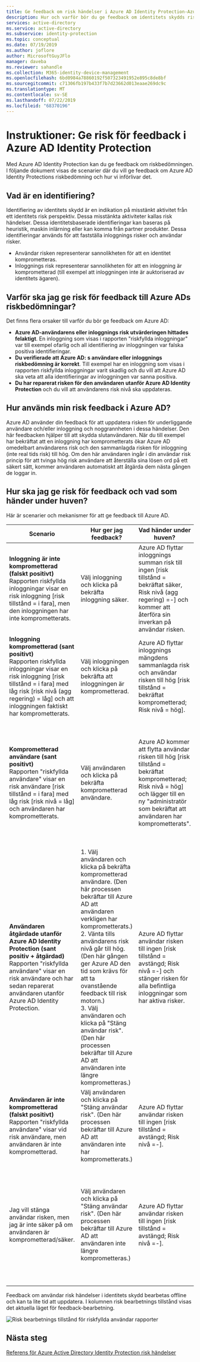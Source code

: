 ```yaml
---
title: Ge feedback om risk händelser i Azure AD Identity Protection-Azure Active Directory
description: Hur och varför bör du ge feedback om identitets skydds risk händelser.
services: active-directory
ms.service: active-directory
ms.subservice: identity-protection
ms.topic: conceptual
ms.date: 07/19/2019
ms.author: joflore
author: MicrosoftGuyJFlo
manager: daveba
ms.reviewer: sahandle
ms.collection: M365-identity-device-management
ms.openlocfilehash: 6bd0984a78860192f507323491952e895c8de8bf
ms.sourcegitcommit: c71306fb197b433f7b7d23662d013eaae269dc9c
ms.translationtype: MT
ms.contentlocale: sv-SE
ms.lasthandoff: 07/22/2019
ms.locfileid: "68370196"
---
```

# <a name="how-to-give-risk-feedback-in-azure-ad-identity-protection"></a>Instruktioner: Ge risk för feedback i Azure AD Identity Protection

Med Azure AD Identity Protection kan du ge feedback om riskbedömningen. I följande dokument visas de scenarier där du vill ge feedback om Azure AD Identity Protections riskbedömning och hur vi införlivar det.

## <a name="what-is-a-detection"></a>Vad är en identifiering?

Identifiering av identitets skydd är en indikation på misstänkt aktivitet från ett identitets risk perspektiv. Dessa misstänkta aktiviteter kallas risk händelser. Dessa identitetsbaserade identifieringar kan baseras på heuristik, maskin inlärning eller kan komma från partner produkter. Dessa identifieringar används för att fastställa inloggnings risker och användar risker.

* Användar risken representerar sannolikheten för att en identitet komprometteras.
* Inloggnings risk representerar sannolikheten för att en inloggning är komprometterad (till exempel att inloggningen inte är auktoriserad av identitets ägaren).

## <a name="why-should-i-give-risk-feedback-to-azure-ads-risk-assessments"></a>Varför ska jag ge risk för feedback till Azure ADs riskbedömningar? 

Det finns flera orsaker till varför du bör ge feedback om Azure AD:

- **Azure AD-användarens eller inloggnings risk utvärderingen hittades felaktigt**. En inloggning som visas i rapporten "riskfyllda inloggningar" var till exempel ofarlig och all identifiering av inloggningen var falska positiva identifieringar.
- **Du verifierade att Azure AD: s användare eller inloggnings riskbedömning är korrekt**. Till exempel har en inloggning som visas i rapporten riskfyllda inloggningar varit skadlig och du vill att Azure AD ska veta att alla identifieringar av inloggningen var sanna positiva.
- **Du har reparerat risken för den användaren utanför Azure AD Identity Protection** och du vill att användarens risk nivå ska uppdateras.

## <a name="how-does-azure-ad-use-my-risk-feedback"></a>Hur används min risk feedback i Azure AD?

Azure AD använder din feedback för att uppdatera risken för underliggande användare och/eller inloggning och noggrannheten i dessa händelser. Den här feedbacken hjälper till att skydda slutanvändaren. När du till exempel har bekräftat att en inloggning har komprometterats ökar Azure AD omedelbart användarens risk och den sammanlagda risken för inloggning (inte real tids risk) till hög. Om den här användaren ingår i din användar risk princip för att tvinga hög risk användare att återställa sina lösen ord på ett säkert sätt, kommer användaren automatiskt att åtgärda dem nästa gången de loggar in.

## <a name="how-should-i-give-risk-feedback-and-what-happens-under-the-hood"></a>Hur ska jag ge risk för feedback och vad som händer under huven?

Här är scenarier och mekanismer för att ge feedback till Azure AD.

| Scenario | Hur ger jag feedback? | Vad händer under huven? | Anteckningar |
| --- | --- | --- | --- |
| **Inloggning är inte komprometterad (falskt positivt)** <br> Rapporten riskfyllda inloggningar visar en risk inloggning [risk tillstånd = i fara], men den inloggningen har inte komprometterats. | Välj inloggning och klicka på bekräfta inloggning säker. | Azure AD flyttar inloggnings summan risk till ingen [risk tillstånd = bekräftat säker, Risk nivå (agg regering) =-] och kommer att återföra sin inverkan på användar risken. | För närvarande är alternativet "bekräfta inloggning säker" endast tillgängligt i rapporten om riskfyllda inloggningar. |
| **Inloggning komprometterad (sant positivt)** <br> Rapporten riskfyllda inloggningar visar en risk inloggning [risk tillstånd = i fara] med låg risk [risk nivå (agg regering) = låg] och att inloggningen faktiskt har komprometterats. | Välj inloggningen och klicka på bekräfta att inloggningen är komprometterad. | Azure AD flyttar inloggnings mängdens sammanlagda risk och användar risken till hög [risk tillstånd = bekräftat komprometterad; Risk nivå = hög]. | För närvarande finns inte alternativet bekräfta att inloggningen är komprometterat i rapporten om riskfyllda inloggningar. |
| **Komprometterad användare (sant positivt)** <br> Rapporten "riskfyllda användare" visar en risk användare [risk tillstånd = i fara] med låg risk [risk nivå = låg] och användaren har komprometterats. | Välj användaren och klicka på bekräfta komprometterad användare. | Azure AD kommer att flytta användar risken till hög [risk tillstånd = bekräftat komprometterad; Risk nivå = hög] och lägger till en ny "administratör som bekräftat att användaren har komprometterats". | Alternativet bekräfta användare som är komprometterat är för närvarande endast tillgängligt i rapporten riskfyllda användare. <br> Identifierings administratören bekräftade att användaren är komprometterad visas på fliken risk händelser som inte är länkade till en inloggning i rapporten riskbaserade användare. |
| **Användaren åtgärdade utanför Azure AD Identity Protection (sant positiv + åtgärdad)** <br> Rapporten "riskfyllda användare" visar en risk användare och har sedan reparerat användaren utanför Azure AD Identity Protection. | 1. Välj användaren och klicka på bekräfta komprometterad användare. (Den här processen bekräftar till Azure AD att användaren verkligen har komprometterats.) <br> 2. Vänta tills användarens risk nivå går till hög. (Den här gången ger Azure AD den tid som krävs för att ta ovanstående feedback till risk motorn.) <br> 3. Välj användaren och klicka på "Stäng användar risk". (Den här processen bekräftar till Azure AD att användaren inte längre komprometteras.) |  Azure AD flyttar användar risken till ingen [risk tillstånd = avstängd; Risk nivå =-] och stänger risken för alla befintliga inloggningar som har aktiva risker. | Om du klickar på "ignorera användar risk" stängs all risk för användaren och tidigare inloggningar. Det går inte att ångra den här åtgärden. |
| **Användaren är inte komprometterad (falskt positivt)** <br> Rapporten "riskfyllda användare" visar vid risk användare, men användaren är inte komprometterad. | Välj användaren och klicka på "Stäng användar risk". (Den här processen bekräftar till Azure AD att användaren inte har komprometterats.) | Azure AD flyttar användar risken till ingen [risk tillstånd = avstängd; Risk nivå =-]. | Om du klickar på "ignorera användar risk" stängs all risk för användaren och tidigare inloggningar. Det går inte att ångra den här åtgärden. |
| Jag vill stänga användar risken, men jag är inte säker på om användaren är komprometterad/säker. | Välj användaren och klicka på "Stäng användar risk". (Den här processen bekräftar till Azure AD att användaren inte längre komprometteras.) | Azure AD flyttar användar risken till ingen [risk tillstånd = avstängd; Risk nivå =-]. | Om du klickar på "ignorera användar risk" stängs all risk för användaren och tidigare inloggningar. Det går inte att ångra den här åtgärden. Vi rekommenderar att du reparerar användaren genom att klicka på Återställ lösen ord eller be användaren att återställa eller ändra sina autentiseringsuppgifter på ett säkert sätt. |

Feedback om användar risk händelser i identitets skydd bearbetas offline och kan ta lite tid att uppdatera. I kolumnen risk bearbetnings tillstånd visas det aktuella läget för feedback-bearbetning.

![Risk bearbetnings tillstånd för riskfyllda användar rapporter](./media/howto-provide-risk-event-feedback/risky-users-provide-feedback.png)

## <a name="next-steps"></a>Nästa steg

[Referens för Azure Active Directory Identity Protection risk händelser](risk-events-reference.md)